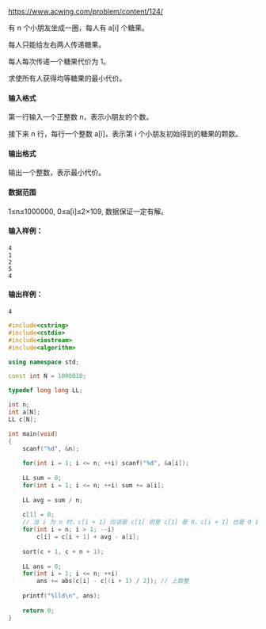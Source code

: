 https://www.acwing.com/problem/content/124/



有 n 个小朋友坐成一圈，每人有 a[i] 个糖果。

每人只能给左右两人传递糖果。

每人每次传递一个糖果代价为 1。

求使所有人获得均等糖果的最小代价。

#### 输入格式

第一行输入一个正整数 n，表示小朋友的个数。

接下来 n 行，每行一个整数 a[i]，表示第 i 个小朋友初始得到的糖果的颗数。

#### 输出格式

输出一个整数，表示最小代价。

#### 数据范围

1≤n≤1000000,
0≤a[i]≤2×109,
数据保证一定有解。

#### 输入样例：

```
4
1
2
5
4
```

#### 输出样例：

```
4
```



```cpp
#include<cstring>
#include<cstdio>
#include<iostream>
#include<algorithm>

using namespace std;

const int N = 1000010;

typedef long long LL;

int n;
int a[N];
LL c[N];

int main(void)
{
    scanf("%d", &n);
    
    for(int i = 1; i <= n; ++i) scanf("%d", &a[i]);
    
    LL sum = 0;
    for(int i = 1; i <= n; ++i) sum += a[i];
    
    LL avg = sum / n;
    
    c[1] = 0;
    // 当 i 为 n 时，c[i + 1] 应该是 c[1] 但是 c[1] 是 0。c[i + 1] 也是 0 就不需要特判了 
    for(int i = n; i > 1; --i)
        c[i] = c[i + 1] + avg - a[i];
        
    sort(c + 1, c + n + 1);
    
    LL ans = 0;
    for(int i = 1; i <= n; ++i) 
        ans += abs(c[i] - c[(i + 1) / 2]); // 上取整
        
    printf("%lld\n", ans);
    
    return 0;
}
```

